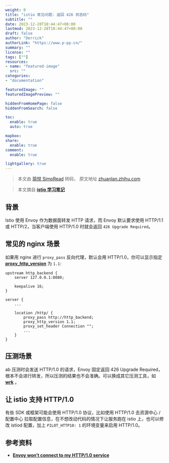 ```yaml
---
weight: 0
title: "istio 常见问题: 返回 426 状态码"
subtitle: ""
date: 2023-12-28T10:44:47+08:00
lastmod: 2023-12-28T10:44:47+08:00
draft: false
author: "Derrick"
authorLink: "https://www.p-pp.cn/"
summary: ""
license: ""
tags: [""]
resources:
- name: "featured-image"
  src: ""
categories: 
- "documentation"

featuredImage: ""
featuredImagePreview: ""

hiddenFromHomePage: false
hiddenFromSearch: false

toc:
  enable: true
  auto: true

mapbox:
share:
  enable: true
comment:
  enable: true

lightgallery: true
---
```

> 本文由 [简悦 SimpRead](http://ksria.com/simpread/) 转码， 原文地址 [zhuanlan.zhihu.com](https://zhuanlan.zhihu.com/p/370046252)

> 本文摘自 **[istio 学习笔记](https://link.zhihu.com/?target=https%3A//imroc.cc/learning-istio/faq/426-status-code.html)**  

**背景**
------

Istio 使用 Envoy 作为数据面转发 HTTP 请求，而 Envoy 默认要求使用 HTTP/1.1 或 HTTP/2，当客户端使用 HTTP/1.0 时就会返回 `426 Upgrade Required`。

**常见的 nginx 场景**
----------------

如果用 nginx 进行 `proxy_pass` 反向代理，默认会用 HTTP/1.0，你可以显示指定 **[proxy_http_version](https://link.zhihu.com/?target=https%3A//nginx.org/en/docs/http/ngx_http_proxy_module.html%23proxy_http_version)** 为 `1.1`:

```
upstream http_backend {
    server 127.0.0.1:8080;

    keepalive 16;
}

server {
    ...

    location /http/ {
        proxy_pass http://http_backend;
        proxy_http_version 1.1;
        proxy_set_header Connection "";
        ...
    }
}

```

**压测场景**
--------

ab 压测时会发送 HTTP/1.0 的请求，Envoy 固定返回 426 Upgrade Required，根本不会进行转发，所以压测的结果也不会准确。可以换成其它压测工具，如 **[wrk](https://link.zhihu.com/?target=https%3A//github.com/wg/wrk)** 。

**让 istio 支持 HTTP/1.0**
-----------------------

有些 SDK 或框架可能会使用 HTTP/1.0 协议，比如使用 HTTP/1.0 去资源中心 / 配置中心 拉取配置信息，在不想改动代码的情况下让服务跑在 istio 上，也可以修改 istiod 配置，加上 `PILOT_HTTP10: 1` 的环境变量来启用 HTTP/1.0。

**参考资料**
--------

*   **[Envoy won’t connect to my HTTP/1.0 service](https://link.zhihu.com/?target=https%3A//istio.io/latest/docs/ops/common-problems/network-issues/%23envoy-won-t-connect-to-my-http-1-0-service)**